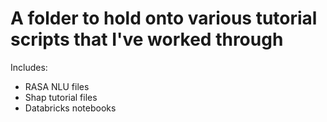 # A folder to hold onto various tutorial scripts that I've worked through
Includes:
* RASA NLU files
* Shap tutorial files
* Databricks notebooks
